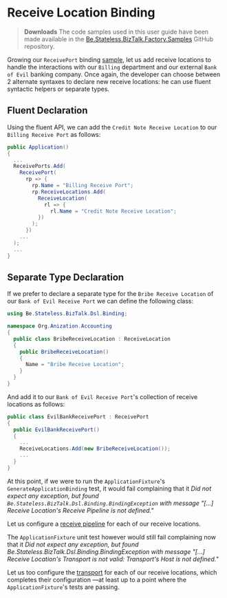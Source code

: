 ﻿# Receive Location Binding

> **Downloads** The code samples used in this user guide have been made available in the [Be.Stateless.BizTalk.Factory.Samples][github.samples] GitHub repository.

Growing our `ReceivePort` binding [sample](./ReceivePort.md), let us add receive locations to handle the interactions with our `Billing` department and our external `Bank of Evil` banking company. Once again, the developer can choose between 2 alternate syntaxes to declare new receive locations: he can use fluent syntactic helpers or separate types.

## Fluent Declaration

Using the fluent API, we can add the `Credit Note Receive Location` to our `Billing Receive Port` as follows:

```csharp
public Application()
{
  ...
  ReceivePorts.Add(
    ReceivePort(
      rp => {
        rp.Name = "Billing Receive Port";
        rp.ReceiveLocations.Add(
          ReceiveLocation(
            rl => {
              rl.Name = "Credit Note Receive Location";
          })
        );
      })
    ...
  );
  ...
}
```

## Separate Type Declaration

If we prefer to declare a separate type for the `Bribe Receive Location` of our `Bank of Evil Receive Port` we can define the following class:

```csharp
using Be.Stateless.BizTalk.Dsl.Binding;

namespace Org.Anization.Accounting
{
  public class BribeReceiveLocation : ReceiveLocation
  {
    public BribeReceiveLocation()
    {
      Name = "Bribe Receive Location";
    }
  }
}
```

And add it to our `Bank of Evil Receive Port`'s collection of receive locations as follows:

```csharp
public class EvilBankReceivePort : ReceivePort
{
  public EvilBankReceivePort()
  {
    ...
    ReceiveLocations.Add(new BribeReceiveLocation());
    ...
  }
}
```

At this point, if we were to run the `ApplicationFixture`'s `GenerateApplicationBinding` test, it would fail complaining that it _Did not expect any exception, but found `Be.Stateless.BizTalk.Dsl.Binding.BindingException` with message "[...] Receive Location's Receive Pipeline is not defined."_

Let us configure a [receive pipeline](./Pipeline.md) for each of our receive locations.

The `ApplicationFixture` unit test however would still fail complaining now that it _Did not expect any exception, but found Be.Stateless.BizTalk.Dsl.Binding.BindingException with message "[...] Receive Location's Transport is not valid: Transport's Host is not defined."_

Let us too configure the [transport](./Transport.md) for each of our receive locations, which completes their configuration &mdash;at least up to a point where the `ApplicationFixture`'s tests are passing.

<!-- links -->

[github.samples]: https://github.com/icraftsoftware/Be.Stateless.BizTalk.Factory.Samples

<!--
cSpell:ignore Anization
-->
